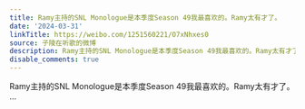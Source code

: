 ```yaml
---
title: Ramy主持的SNL Monologue是本季度Season 49我最喜欢的。Ramy太有才了。
date: '2024-03-31'
linkTitle: https://weibo.com/1251560221/O7xNhxes0
source: 子陵在听歌的微博
description: Ramy主持的SNL Monologue是本季度Season 49我最喜欢的。Ramy太有才了。  ...
disable_comments: true
---
```

Ramy主持的SNL Monologue是本季度Season 49我最喜欢的。Ramy太有才了。  ...